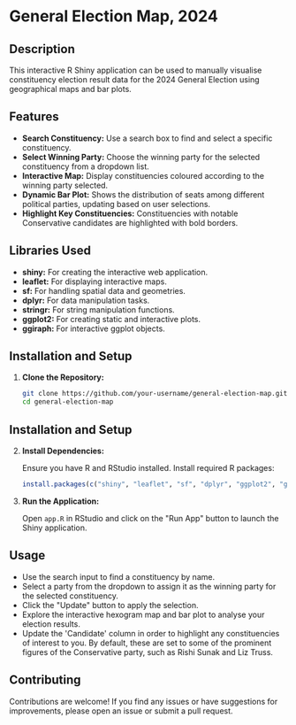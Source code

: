 # General Election Map, 2024

## Description

This interactive R Shiny application can be used to manually visualise constituency election result data for the 2024 General Election using geographical maps and bar plots.

## Features

- **Search Constituency:** Use a search box to find and select a specific constituency.
- **Select Winning Party:** Choose the winning party for the selected constituency from a dropdown list.
- **Interactive Map:** Display constituencies coloured according to the winning party selected.
- **Dynamic Bar Plot:** Shows the distribution of seats among different political parties, updating based on user selections.
- **Highlight Key Constituencies:** Constituencies with notable Conservative candidates are highlighted with bold borders.

## Libraries Used

- **shiny:** For creating the interactive web application.
- **leaflet:** For displaying interactive maps.
- **sf:** For handling spatial data and geometries.
- **dplyr:** For data manipulation tasks.
- **stringr:** For string manipulation functions.
- **ggplot2:** For creating static and interactive plots.
- **ggiraph:** For interactive ggplot objects.

## Installation and Setup

1. **Clone the Repository:**

   ```bash
   git clone https://github.com/your-username/general-election-map.git
   cd general-election-map

## Installation and Setup

2. **Install Dependencies:**

   Ensure you have R and RStudio installed. Install required R packages:

   ```r
   install.packages(c("shiny", "leaflet", "sf", "dplyr", "ggplot2", "ggiraph"))

3. **Run the Application:**

   Open `app.R` in RStudio and click on the "Run App" button to launch the Shiny application.

## Usage

- Use the search input to find a constituency by name.
- Select a party from the dropdown to assign it as the winning party for the selected constituency.
- Click the "Update" button to apply the selection.
- Explore the interactive hexogram map and bar plot to analyse your election results.
- Update the 'Candidate' column in order to highlight any constituencies of interest to you. By default, these are set to some of the prominent figures of the Conservative party, such as Rishi Sunak and Liz Truss.

## Contributing

Contributions are welcome! If you find any issues or have suggestions for improvements, please open an issue or submit a pull request.
